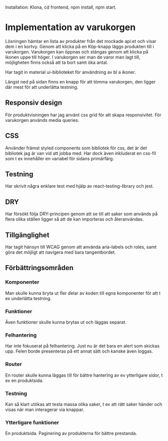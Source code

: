Installation:
Klona, cd frontend, npm install, npm start.

# Implementation av varukorgen

Lösningen hämtar en lista av produkter från det mockade api:et och visar dem i en kortvy.
Genom att klicka på en Köp-knapp läggs produkten till i varukorgen.
Varukorgen kan öppnas och stängas genom att klicka på ikonen uppe till höger.
I varukorgen ser man de varor man lagt till, möjligheten finns också att ta bort samt öka antal.

Har tagit in material ui-biblioteket för användning av bl a ikoner.

Längst ned på sidan finns en knapp för att tömma varukorgen, den ligger där mest för att underlätta testning.

## Responsiv design

För produktvisningen har jag använt css grid för att skapa responsivitet.
För varukorgen används media queries.

## CSS

Använder främst styled components som bibliotek för css, det är det bibliotek jag är van vid att jobba med. Har dock även inkluderat en css-fil som t ex innehåller en variabel för sidans primärfärg.

## Testning

Har skrivit några enklare test med hjälp av react-testing-library och jest.

## DRY

Har försökt följa DRY-principen genom att se till att saker som används på flera olika ställen ligger så att de kan importeras och återanvändas.

## Tillgänglighet

Har tagit hänsyn till WCAG genom att använda aria-labels och roles, samt göra det möjligt att navigera med bara tangentbordet.

## Förbättringsområden

### Komponenter

Man skulle kunna bryta ut fler delar av koden till egna komponenter för att t ex underlätta testning.

### Funktioner

Även funktioner skulle kunna brytas ut och läggas separat.

### Felhantering

Har inte fokuserat på felhantering. Just nu är det bara en alert som skickas upp. Felen borde presenteras på ett annat sätt och kanske även loggas.

### Router

En router skulle kunna läggas till för bättre hantering av ev ytterligare sidor, t ex en produktsida.

### Testning

Kan så klart utökas att testa massa olika saker, t ex att rätt saker händer och visas när man interagerar via knappar.

### Ytterligare funktioner

En produktsida.
Paginering av produkterna för bättre prestanda.
